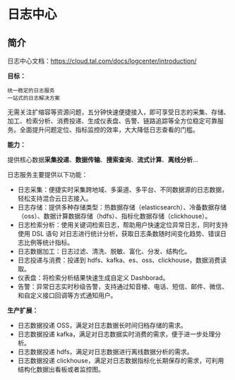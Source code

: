 # 日志中心

## 简介

日志中心文档：https://cloud.tal.com/docs/logcenter/introduction/

**目标：**

    统一稳定的日志服务
    一站式的日志解决方案

无需关注扩缩容等资源问题，五分钟快速便捷接入，即可享受日志的采集、存储、加工、检索分析、消费投递、生成仪表盘、告警、链路追踪等全方位稳定可靠服务。全面提升问题定位、指标监控的效率，大大降低日志查看的门槛。

**能力：**

提供核心数据**采集投递**、**数据传输**、**搜索查询**、**流式计算**、**离线分析**...

日志服务主要提供以下功能：

- 日志采集：便捷实时采集跨地域、多渠道、多平台、不同数据源的日志数据，轻松支持混合云日志接入。
- 日志存储：提供多种存储类型：热数据存储（elasticsearch）、冷备数据存储（oss）、数据计算数据存储（hdfs）、指标化数据存储（clickhouse）。
- 日志检索分析：使用关键词检索日志，帮助用户快速定位异常日志，同时支持使用 DSL 语句 对日志进行统计分析，获取日志条数随时间变化趋势、错误日志比例等统计指标。
- 日志数据加工：日志过滤、清洗、脱敏、富化、分发、结构化。
- 日志投递与消费：投递到 hdfs、kafka、es、oss、clickhouse，数据消费读取。
- 仪表盘：将检索分析结果快速生成自定义 Dashborad。
- 告警：异常日志实时秒级告警，支持通过知音楼、电话、短信、邮件、微信、和自定义接口回调等方式通知用户。

**生产扩展：**

- 日志数据投递 OSS，满足对日志数据长时间归档存储的需求。
- 日志数据投递 kafka，满足对日志数据实时消费的需求，便于进一步处理分析。
- 日志数据投递 hdfs，满足对日志数据进行离线数据分析的需求。
- 日志数据投递 clickhouse，满足对日志数据指标化长期保存的需求，可利用结构化数据出看板或者监控图。